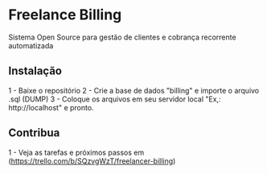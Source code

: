# Freelance Billing

Sistema Open Source para gestão de clientes e cobrança recorrente automatizada

## Instalação

1 - Baixe o repositório
2 - Crie a base de dados "billing" e importe o arquivo .sql (DUMP)
3 - Coloque os arquivos em seu servidor local "Ex,: http://localhost" e pronto.

## Contribua

1 - Veja as tarefas e próximos passos em (https://trello.com/b/SQzvgWzT/freelancer-billing)
